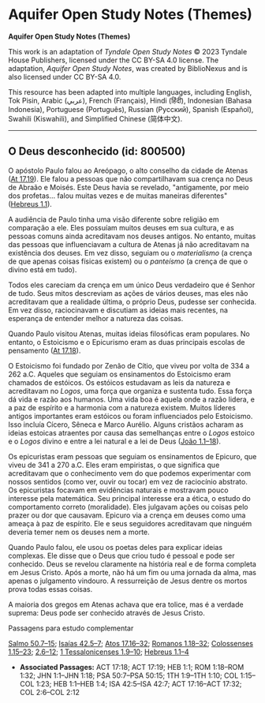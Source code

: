 # Aquifer Open Study Notes (Themes)

**Aquifer Open Study Notes (Themes)**

This work is an adaptation of *Tyndale Open Study Notes* © 2023 Tyndale House Publishers, licensed under the CC BY\-SA 4\.0 license. The adaptation, *Aquifer Open Study Notes*, was created by BiblioNexus and is also licensed under CC BY\-SA 4\.0\.

This resource has been adapted into multiple languages, including English, Tok Pisin, Arabic (عربي), French (Français), Hindi (हिंदी), Indonesian (Bahasa Indonesia), Portuguese (Português), Russian (Русский), Spanish (Español), Swahili (Kiswahili), and Simplified Chinese (简体中文).



--------------------------------

## O Deus desconhecido (id: 800500)

O apóstolo Paulo falou ao Areópago, o alto conselho da cidade de Atenas ([At 17\.19](https://ref.ly/Acts17:19)). Ele falou a pessoas que não compartilhavam sua crença no Deus de Abraão e Moisés. Este Deus havia se revelado, "antigamente, por meio dos profetas... falou muitas vezes e de muitas maneiras diferentes" ([Hebreus 1\.1](https://ref.ly/Heb1:1)).

A audiência de Paulo tinha uma visão diferente sobre religião em comparação a ele. Eles possuíam muitos deuses em sua cultura, e as pessoas comuns ainda acreditavam nos deuses antigos. No entanto, muitas das pessoas que influenciavam a cultura de Atenas já não acreditavam na existência dos deuses. Em vez disso, seguiam ou o *materialismo* (a crença de que apenas coisas físicas existem) ou o *panteísmo* (a crença de que o divino está em tudo).

Todos eles careciam da crença em um único Deus verdadeiro que é Senhor de tudo. Seus mitos descreviam as ações de vários deuses, mas eles não acreditavam que a realidade última, o próprio Deus, pudesse ser conhecida. Em vez disso, raciocinavam e discutiam as ideias mais recentes, na esperança de entender melhor a natureza das coisas.

Quando Paulo visitou Atenas, muitas ideias filosóficas eram populares. No entanto, o Estoicismo e o Epicurismo eram as duas principais escolas de pensamento ([At 17\.18](https://ref.ly/Acts17:18)).

O Estoicismo foi fundado por Zenão de Cítio, que viveu por volta de 334 a 262 a.C. Aqueles que seguiam os ensinamentos do Estoicismo eram chamados de estóicos. Os estóicos estudavam as leis da natureza e acreditavam no *Logos*, uma força que organiza e sustenta tudo. Essa força dá vida e razão aos humanos. Uma vida boa é aquela onde a razão lidera, e a paz de espírito e a harmonia com a natureza existem. Muitos líderes antigos importantes eram estóicos ou foram influenciados pelo Estoicismo. Isso incluía Cícero, Sêneca e Marco Aurélio. Alguns cristãos acharam as ideias estoicas atraentes por causa das semelhanças entre o *Logos* estoico e o *Logos* divino e entre a lei natural e a lei de Deus ([João 1\.1–18](https://ref.ly/John1:1-John1:18)).

Os epicuristas eram pessoas que seguiam os ensinamentos de Epicuro, que viveu de 341 a 270 a.C. Eles eram empiristas, o que significa que acreditavam que o conhecimento vem do que podemos experimentar com nossos sentidos (como ver, ouvir ou tocar) em vez de raciocínio abstrato. Os epicuristas focavam em evidências naturais e mostravam pouco interesse pela matemática. Seu principal interesse era a ética, o estudo do comportamento correto (moralidade). Eles julgavam ações ou coisas pelo prazer ou dor que causavam. Epicuro via a crença em deuses como uma ameaça à paz de espírito. Ele e seus seguidores acreditavam que ninguém deveria temer nem os deuses nem a morte.

Quando Paulo falou, ele usou os poetas deles para explicar ideias complexas. Ele disse que o Deus que criou tudo é pessoal e pode ser conhecido. Deus se revelou claramente na história real e de forma completa em Jesus Cristo. Após a morte, não há um fim ou uma jornada da alma, mas apenas o julgamento vindouro. A ressurreição de Jesus dentre os mortos prova todas essas coisas.

A maioria dos gregos em Atenas achava que era tolice, mas é a verdade suprema: Deus pode ser conhecido através de Jesus Cristo.

Passagens para estudo complementar

[Salmo 50\.7–15](https://ref.ly/Ps50:7-Ps50:15); [Isaías 42\.5–7](https://ref.ly/Isa42:5-Isa42:7); [Atos 17\.16–32](https://ref.ly/Acts17:16-Acts17:32); [Romanos 1\.18–32](https://ref.ly/Rom1:18-Rom1:32); [Colossenses 1\.15–23](https://ref.ly/Col1:15-Col1:23); [2\.6–12](https://ref.ly/Col2:6-Col2:12); [1 Tessalonicenses 1\.9–10](https://ref.ly/1Thess1:9-1Thess1:10); [Hebreus 1\.1–4](https://ref.ly/Heb1:1-Heb1:4)

* **Associated Passages:** ACT 17:18; ACT 17:19; HEB 1:1; ROM 1:18–ROM 1:32; JHN 1:1–JHN 1:18; PSA 50:7–PSA 50:15; 1TH 1:9–1TH 1:10; COL 1:15–COL 1:23; HEB 1:1–HEB 1:4; ISA 42:5–ISA 42:7; ACT 17:16–ACT 17:32; COL 2:6–COL 2:12

